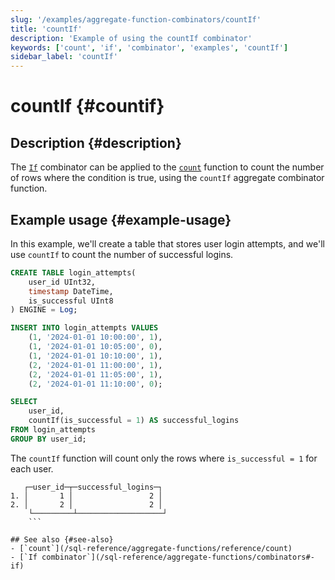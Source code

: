 ```yaml
---
slug: '/examples/aggregate-function-combinators/countIf'
title: 'countIf'
description: 'Example of using the countIf combinator'
keywords: ['count', 'if', 'combinator', 'examples', 'countIf']
sidebar_label: 'countIf'
---
```


# countIf {#countif}

## Description {#description}

The [`If`](/sql-reference/aggregate-functions/combinators#-if) combinator can be applied to the [`count`](/sql-reference/aggregate-functions/reference/count)
function to count the number of rows where the condition is true,
using the `countIf` aggregate combinator function.

## Example usage {#example-usage}

In this example, we'll create a table that stores user login attempts,
and we'll use `countIf` to count the number of successful logins.

```sql title="Query"
CREATE TABLE login_attempts(
    user_id UInt32,
    timestamp DateTime,
    is_successful UInt8
) ENGINE = Log;

INSERT INTO login_attempts VALUES
    (1, '2024-01-01 10:00:00', 1),
    (1, '2024-01-01 10:05:00', 0),
    (1, '2024-01-01 10:10:00', 1),
    (2, '2024-01-01 11:00:00', 1),
    (2, '2024-01-01 11:05:00', 1),
    (2, '2024-01-01 11:10:00', 0);

SELECT
    user_id,
    countIf(is_successful = 1) AS successful_logins
FROM login_attempts
GROUP BY user_id;
```

The `countIf` function will count only the rows where `is_successful = 1` for each user.

```response title="Response"
   ┌─user_id─┬─successful_logins─┐
1. │       1 │                 2 │
2. │       2 │                 2 │
    └─────────┴───────────────────┘
    ```

## See also {#see-also}
- [`count`](/sql-reference/aggregate-functions/reference/count)
- [`If combinator`](/sql-reference/aggregate-functions/combinators#-if)
